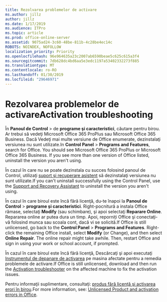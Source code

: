 ```yaml
---
title: Rezolvarea problemelor de activare
ms.author: jillz
author: jillz
ms.date: 1/17/2019
ms.audience: ITPro
ms.topic: article
ms.prod: office-online-server
ms.assetid: 9075ad24-3c60-48be-811b-4c28be4ec14c
ROBOTS: NOINDEX, NOFOLLOW
localization_priority: Priority
ms.openlocfilehash: 96e964635a23c2007ab6590beae5c625c615a3f4
ms.sourcegitcommit: 7db628dc4bd6aa5e3edc1197a53402332273f885
ms.translationtype: MT
ms.contentlocale: ro-RO
ms.lasthandoff: 01/30/2019
ms.locfileid: "29646971"
---
```

# <a name="activation-troubleshooting"></a><span data-ttu-id="ae379-102">Rezolvarea problemelor de activare</span><span class="sxs-lookup"><span data-stu-id="ae379-102">Activation troubleshooting</span></span>

<span data-ttu-id="ae379-p101">În **Panoul de Control** \> de **programe şi caracteristici**, căutare pentru birou. Ar trebui să vedeţi Microsoft Office 365 ProPlus sau Microsoft Office 365 Business. Dacă Vedeţi mai multe versiune de Office enumerate, dezinstalaţi versiunea nu sunt utilizate.</span><span class="sxs-lookup"><span data-stu-id="ae379-p101">In **Control Panel** \> **Programs and Features**, search for Office. You should see Microsoft Office 365 ProPlus or Microsoft Office 365 Business. If you see more than one version of Office listed, uninstall the version you aren't using.</span></span> 
  
<span data-ttu-id="ae379-106">În cazul în care nu se poate dezinstala cu succes folosind panoul de Control, utilizaţi [suport şi recuperare asistent](https://aka.ms/SARA-OfficeUninstall-Alchemy) să dezinstalaţi versiunea nu sunt utilizate.</span><span class="sxs-lookup"><span data-stu-id="ae379-106">If you can't uninstall successfully using the Control Panel, use the [Support and Recovery Assistant](https://aka.ms/SARA-OfficeUninstall-Alchemy) to uninstall the version you aren't using.</span></span> 
  
<span data-ttu-id="ae379-p102">În cazul în care biroul este încă fără licenţă, du-te înapoi la **Panoul de Control** \> **programe și caracteristici**. Right-pocnitură a instala Office rămase, selectaţi **Modify** (sau schimbare), şi apoi selectaţi **Reparare Online**. Repararea online ar putea dura un timp. Apoi, reporniți Office şi conectaţi-vă folosind munca sau scoala cont, dacă vi se solicită.</span><span class="sxs-lookup"><span data-stu-id="ae379-p102">If Office is still unlicensed, go back to the **Control Panel** \> **Programs and Features**. Right-click the remaining Office install, select **Modify** (or Change), and then select **Online Repair**. The online repair might take awhile. Then, restart Office and sign in using your work or school account, if prompted.</span></span>
  
<span data-ttu-id="ae379-111">În cazul în care biroul este încă fără licenţă, Descărcaţi şi apoi executaţi [Instrumentul de depanare de activarea](https://aka.ms/SARA-OfficeActivation-Alchemy) pe masina afectate pentru a remedia problemele de activare.</span><span class="sxs-lookup"><span data-stu-id="ae379-111">If Office is still unlicensed, download and then run the [Activation troubleshooter](https://aka.ms/SARA-OfficeActivation-Alchemy) on the affected machine to fix the activation issues.</span></span> 
  
<span data-ttu-id="ae379-112">Pentru informaţii suplimentare, consultaţi: [produs fără licenţă şi activarea erori în birou](https://support.office.com/article/0d23d3c0-c19c-4b2f-9845-5344fedc4380).</span><span class="sxs-lookup"><span data-stu-id="ae379-112">For more information, see: [Unlicensed Product and activation errors in Office](https://support.office.com/article/0d23d3c0-c19c-4b2f-9845-5344fedc4380).</span></span>
